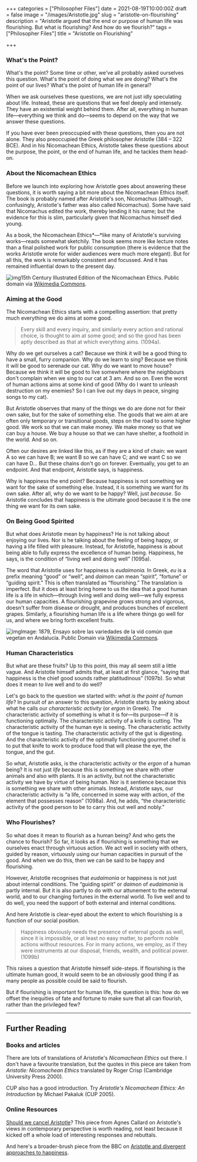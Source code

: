 +++
categories = ["Philosopher Files"]
date = 2021-08-19T10:00:00Z
draft = false
image = "/images/Aristotle.jpg"
slug = "aristotle-on-flourishing"
description = "Aristotle argued that the end or purpose of human life was flourishing. But what is flourishing? And how do we flourish?"
tags = ["Philosopher Files"]
title = "Aristotle on Flourishing"

+++

### What's the Point?

What's the point? Some time or other, we've all probably asked ourselves this question. What's the point of doing what we are doing? What's the point of our lives? What's the point of human life in general?

When we ask ourselves these questions, we are not just idly speculating about life. Instead, these are questions that we feel deeply and intensely. They have an existential weight behind them. After all, everything in human life—everything we think and do—seems to depend on the way that we answer these questions.

If you have ever been preoccupied with these questions, then you are not alone. They also preoccupied the Greek philosopher Aristotle (384 – 322 BCE). And in his Nicomachean Ethics, Aristotle takes these questions about the purpose, the point, or the end of human life, and he tackles them head-on.

### About the Nicomachean Ethics

Before we launch into exploring how Aristotle goes about answering these questions, it is worth saying a bit more about the Nicomachean Ethics itself. The book is probably named after Aristotle's son, Nicomachus (although, confusingly, Aristotle's father was also called Nicomachus). Some have said that Nicomachus edited the work, thereby lending it his name; but the evidence for this is slim, particularly given that Nicomachus himself died young.

As a book, the Nicomachean Ethics*—*like many of Aristotle's surviving works—reads somewhat sketchily. The book seems more like lecture notes than a final polished work for public consumption (there is evidence that the works Aristotle wrote for wider audiences were much more elegant). But for all this, the work is remarkably consistent and focussed. And it has remained influential down to the present day.

![img](/images/nicomachean-ethics.jpg)15th Century Illustrated Edition of the Nicomachean Ethics. Public domain via [Wikimedia Commons](https://commons.wikimedia.org/wiki/Category:Nicomachean_Ethics#/media/File:Aristotle,_Nicomachean_Ethics,_Book_6.jpg).

### Aiming at the Good

The Nicomachean Ethics starts with a compelling assertion: that pretty much everything we do aims at some good.

> Every skill and every inquiry, and similarly every action and rational choice, is thought to aim at some good; and so the good has been aptly described as that at which everything aims. (1094a).

Why do we get ourselves a cat? Because we think it will be a good thing to have a small, furry companion. Why do we learn to sing? Because we think it will be good to serenade our cat. Why do we want to move house? Because we think it will be good to live somewhere where the neighbours don't complain when we sing to our cat at 3 am. And so on. Even the worst of human actions aims at some kind of good (Why do I want to unleash destruction on my enemies? So I can live out my days in peace, singing songs to my cat).

But Aristotle observes that many of the things we do are done not for their own sake, but for the sake of something else. The goods that we aim at are often only temporary or transitional goods, steps on the road to some higher good. We work so that we can make money. We make money so that we can buy a house. We buy a house so that we can have shelter, a foothold in the world. And so on.

Often our desires are linked like this, as if they are a kind of chain: we want A so we can have B; we want B so we can have C; and we want C so we can have D… But these chains don't go on forever. Eventually, you get to an endpoint. And that endpoint, Aristotle says, is happiness.

Why is happiness the end point? Because happiness is not something we want for the sake of something else. Instead, it is something we want for its own sake. After all, why do we want to be happy? Well, just *because*. So Aristotle concludes that happiness is the ultimate good because it is the one thing we want for its own sake.

### On Being Good Spirited

But what does Aristotle mean by happiness? He is not talking about enjoying our lives. Nor is he talking about the feeling of being happy, or having a life filled with pleasure. Instead, for Aristotle, happiness is about being able to fully express the excellence of human being. Happiness, he says, is the condition of “living well and doing well” (1095a).

The word that Aristotle uses for happiness is *eudaimonia.* In Greek, *eu* is a prefix meaning “good” or “well”, and *daimon* can mean “spirit”, “fortune” or “guiding spirit.” This is often translated as “flourishing.” The translation is imperfect. But it does at least bring home to us the idea that a good human life is a life in which—through living well and doing well—we fully express our human capacities. A flourishing grapevine grows strong and vigorous, doesn't suffer from disease or drought, and produces bunches of excellent grapes. Similarly, a flourishing human life is a life where things go well for us, and where we bring forth excellent fruits.

![img](/images/grapevine.jpg)Image: 1879, Ensayo sobre las variedades de la vid común que vegetan en Andalucía. Public Domain via [Wikimedia Commons](https://commons.wikimedia.org/wiki/Category:Grapevines_in_art#/media/File:1879,_Ensayo_sobre_las_variedades_de_la_vid_común_que_vegetan_en_Andalucía,_Quebrantatinajas,_A323445_0159.jpg).

### Human Characteristics

But what are these fruits? Up to this point, this may all seem still a little vague. And Aristotle himself admits that, at least at first glance, “saying that happiness is the chief good sounds rather platitudinous” (1097b). So what does it mean to live well and to do well?

Let's go back to the question we started with: *what is the point of human life*? In pursuit of an answer to this question, Aristotle starts by asking about what he calls our *characteristic activity* (or *ergon* in Greek). The characteristic activity of something is what it is for—its purpose—if it is functioning optimally. The characteristic activity of a knife is cutting. The characteristic activity of the human eye is seeing. The characteristic activity of the tongue is tasting. The characteristic activity of the gut is digesting. And the characteristic activity of the optimally functioning gourmet chef is to put that knife to work to produce food that will please the eye, the tongue, and the gut.

So what, Aristotle asks, is the characteristic activity or the *ergon* of a human being? It is not just *life* because this is something we share with other animals and also with plants. It is an activity, but not the characteristic activity we have by virtue of being human. Nor is it sentience because this is something we share with other animals. Instead, Aristotle says, our characteristic activity is “a life, concerned in some way with action, of the element that possesses reason” (1098a). And, he adds, “the characteristic activity of the good person to be to carry this out well and nobly.”

### Who Flourishes?

So what does it mean to flourish as a human being? And who gets the chance to flourish? So far, it looks as if flourishing is something that we ourselves enact through virtuous action. We act well in society with others, guided by reason, virtuously using our human capacities in pursuit of the good. And when we do this, then we can be said to be happy and flourishing.

However, Aristotle recognises that *eudaimonia* or happiness is not just about internal conditions. The “guiding spirit” or *daimon* of *eudaimonia* is partly internal. But it is also partly to do with our attunement to the external world, and to our changing fortunes in the external world. To live well and to do well, you need the support of both external and internal conditions.

And here Aristotle is clear-eyed about the extent to which flourishing is a function of our social position.  

> Happiness obviously needs the presence of external goods as well, since it is impossible, or at least no easy matter, to perform noble actions without resources. For in many actions, we employ, as if they were instruments at our disposal, friends, wealth, and political power.  (1099b)

This raises a question that Aristotle himself side-steps. If flourishing is the ultimate human good, it would seem to be an obviously good thing if as many people as possible could be said to flourish.

But if flourishing is important for human life, the question is this: how do we offset the inequities of fate and fortune to make sure that all can flourish, rather than the privileged few?

------

## **Further Reading**

### **Books and articles**

There are lots of translations of Aristotle's *Nicomachean Ethics* out there. I don't have a favourite translation, but the quotes in this piece are taken from *Aristotle: Nicomachean Ethics* translated by Roger Crisp (Cambridge University Press 2000).

CUP also has a good introduction. Try *Aristotle's Nicomachean Ethics: An Introduction* by Michael Pakaluk (CUP 2005).

### **Online Resources**

[Should we cancel Aristotle](https://www.nytimes.com/2020/07/21/opinion/should-we-cancel-aristotle.html)? This piece from Agnes Callard on Aristotle's views in contemporary perspective is worth reading, not least because it kicked off a whole load of interesting responses and rebuttals.

And here's a broader-brush piece from the BBC on [Aristotle and divergent approaches to happiness](https://www.bbc.com/future/article/20210105-why-our-pursuit-of-happiness-may-be-flawed).

